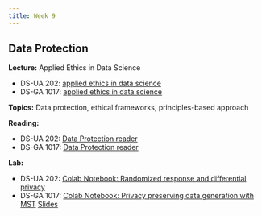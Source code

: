 ```yaml
---
title: Week 9
---
```


## Data Protection

**Lecture:** Applied Ethics in Data Science

* DS-UA 202: [applied ethics in data science](../../../assets/9_ethics_202.pdf)
* DS-GA 1017: [applied ethics in data science](../../../assets/9_Ethics_1017.pdf)

**Topics:** Data protection, ethical frameworks, principles-based approach

**Reading:**

* DS-UA 202: [Data Protection reader](../../../assets/protection_reader__ua202.pdf)
* DS-GA 1017: [Data Protection reader](../../../assets/protection_reader.pdf)

**Lab:**

* DS-UA 202: [Colab Notebook: Randomized response and differential privacy](https://colab.research.google.com/drive/1iwMrCY2IvChUFbZv0DxJppCwl4TbEmJO?usp=sharing)
* DS-GA 1017: [Colab Notebook: Privacy preserving data generation with MST](https://colab.research.google.com/drive/14tpVNNuqmEtsS3yL9duvwyT1vBdrzODr?usp=sharing) [Slides](https://docs.google.com/presentation/d/1UeddXbfvboWe3KF_LWunJIDEzWLKe-yGeSCSs1oO49g/edit?usp=sharing)
